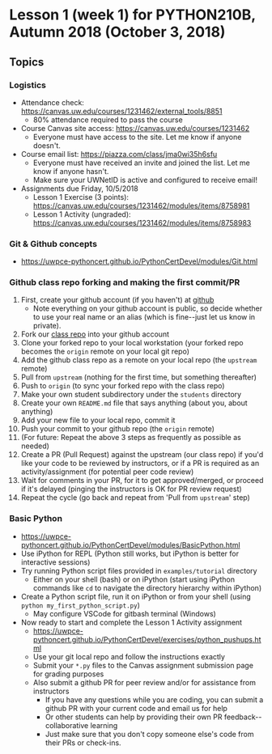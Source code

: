 # Lesson 1 (week 1) for PYTHON210B, Autumn 2018 (October 3, 2018)

## Topics

### Logistics

* Attendance check: https://canvas.uw.edu/courses/1231462/external_tools/8851
  * 80% attendance required to pass the course
* Course Canvas site access: https://canvas.uw.edu/courses/1231462
  * Everyone must have access to the site. Let me know if anyone doesn't.
* Course email list: https://piazza.com/class/jma0wi35h6sfu
  * Everyone must have received an invite and joined the list. Let me know if anyone hasn't.
  * Make sure your UWNetID is active and configured to receive email!
* Assignments due Friday, 10/5/2018
  * Lesson 1 Exercise (3 points): https://canvas.uw.edu/courses/1231462/modules/items/8758981
  * Lesson 1 Activity (ungraded): https://canvas.uw.edu/courses/1231462/modules/items/8758983

### Git & Github concepts

* https://uwpce-pythoncert.github.io/PythonCertDevel/modules/Git.html

### Github class repo forking and making the first commit/PR

1. First, create your github account (if you haven't) at [github](https://github.com/)
    * Note everything on your github account is public, so decide whether to use your real name or an alias (which is fine--just let us know in private).
1. Fork our [class repo](https://github.com/UWPCE-PythonCert-ClassRepos/Au2018-Py210B) into your github account
1. Clone your forked repo to your local workstation (your forked repo becomes the `origin` remote on your local git repo)
1. Add the github class repo as a remote on your local repo (the `upstream` remote)
1. Pull from `upstream` (nothing for the first time, but something thereafter)
1. Push to `origin` (to sync your forked repo with the class repo)
1. Make your own student subdirectory under the `students` directory
1. Create your own `README.md` file that says anything (about you, about anything)
1. Add your new file to your local repo, commit it
1. Push your commit to your github repo (the `origin` remote)
1. (For future: Repeat the above 3 steps as frequently as possible as needed)
1. Create a PR (Pull Request) against the upstream (our class repo) if you'd like your code to be reviewed by instructors, or if a PR is required as an activity/assignment (for potential peer code review)
1. Wait for comments in your PR, for it to get approved/merged, or proceed if it's delayed (pinging the instructors is OK for PR review request)
1. Repeat the cycle (go back and repeat from 'Pull from `upstream`' step)

### Basic Python

* https://uwpce-pythoncert.github.io/PythonCertDevel/modules/BasicPython.html
* Use iPython for REPL (Python still works, but iPython is better for interactive sessions)
* Try running Python script files provided in `examples/tutorial` directory
  * Either on your shell (bash) or on iPython (start using iPython commands like `cd` to navigate the directory hierarchy within iPython)
* Create a Python script file, run it on iPython or from your shell (using `python my_first_python_script.py`)
  * May configure VSCode for gitbash terminal (Windows)
* Now ready to start and complete the Lesson 1 Activity assignment
  * https://uwpce-pythoncert.github.io/PythonCertDevel/exercises/python_pushups.html
  * Use your git local repo and follow the instructions exactly
  * Submit your `*.py` files to the Canvas assignment submission page for grading purposes
  * Also submit a github PR for peer review and/or for assistance from instructors
    * If you have any questions while you are coding, you can submit a github PR with your current code and email us for help
    * Or other students can help by providing their own PR feedback--collaborative learning
    * Just make sure that you don't copy someone else's code from their PRs or check-ins.
